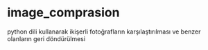 # image_comprasion
python dili kullanarak ikişerli fotoğrafların karşılaştırılması ve benzer olanların geri döndürülmesi
